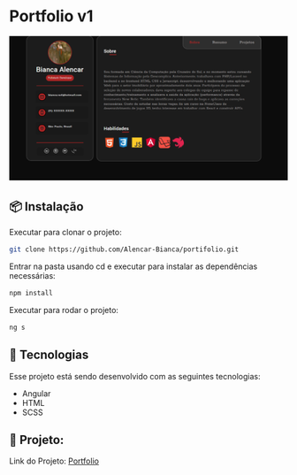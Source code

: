 # Portfolio v1

![Design preview for the Social links profile coding challenge](./template.png)

## 📦 Instalação

Executar para clonar o projeto:

```bash
git clone https://github.com/Alencar-Bianca/portifolio.git
```

Entrar na pasta usando cd e executar para instalar as dependências necessárias:

```bash
npm install
```
Executar para rodar o projeto:

```bash
ng s 
```

## 🚀 Tecnologias

Esse projeto está sendo desenvolvido com as seguintes tecnologias:

- Angular
- HTML
- SCSS

## 🚧 Projeto:

Link do Projeto: [Portfolio](https://portfolio-alencar.netlify.app/)
